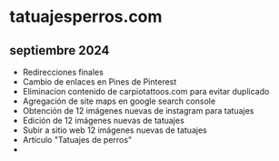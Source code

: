 # tatuajesperros.com

## septiembre 2024

* Redirecciones finales
* Cambio de enlaces en Pines de Pinterest
* Eliminacion contenido de carpiotattoos.com para evitar duplicado
* Agregación de site maps en google search console
* Obtención de 12 imágenes nuevas de instagram para tatuajes
* Edición de 12 imágenes nuevas de tatuajes
* Subir a sitio web 12 imágenes nuevas de tatuajes
* Artículo "Tatuajes de perros"
* 
